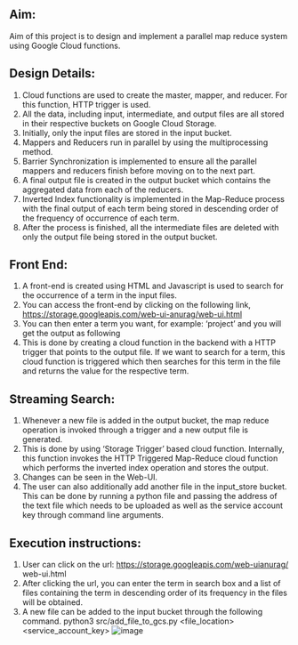 ## Aim:
Aim of this project is to design and implement a parallel map reduce system using Google Cloud functions.

## Design Details:
1. Cloud functions are used to create the master, mapper, and reducer. For
this function, HTTP trigger is used.
2. All the data, including input, intermediate, and output files are all stored in
their respective buckets on Google Cloud Storage.
3. Initially, only the input files are stored in the input bucket.
4. Mappers and Reducers run in parallel by using the multiprocessing method.
5. Barrier Synchronization is implemented to ensure all the parallel mappers
and reducers finish before moving on to the next part.
6. A final output file is created in the output bucket which contains the
aggregated data from each of the reducers.
7. Inverted Index functionality is implemented in the Map-Reduce process
with the final output of each term being stored in descending order of the
frequency of occurrence of each term.
8. After the process is finished, all the intermediate files are deleted with only
the output file being stored in the output bucket.

## Front End:
1. A front-end is created using HTML and Javascript is used to search for the
occurrence of a term in the input files.
2. You can access the front-end by clicking on the following link,
https://storage.googleapis.com/web-ui-anurag/web-ui.html
3. You can then enter a term you want, for example: ‘project’ and you will get
the output as following
4. This is done by creating a cloud function in the backend with a HTTP trigger
that points to the output file. If we want to search for a term, this cloud
function is triggered which then searches for this term in the file and returns
the value for the respective term.



## Streaming Search:
1. Whenever a new file is added in the output bucket, the map reduce
operation is invoked through a trigger and a new output file is generated.
2. This is done by using ‘Storage Trigger’ based cloud function. Internally,
this function invokes the HTTP Triggered Map-Reduce cloud function
which performs the inverted index operation and stores the output.
3. Changes can be seen in the Web-UI.
4. The user can also additionally add another file in the input_store bucket.
This can be done by running a python file and passing the address of the
text file which needs to be uploaded as well as the service account key
through command line arguments.

## Execution instructions:
1. User can click on the url: https://storage.googleapis.com/web-uianurag/
web-ui.html
2. After clicking the url, you can enter the term in search box and a list of files
containing the term in descending order of its frequency in the files will be
obtained.
3. A new file can be added to the input bucket through the following command.
python3 src/add_file_to_gcs.py <file_location> <service_account_key>
![image](https://github.com/anuraghambir/Map-Reduce-GCP/assets/66880947/36dc29da-173c-4be2-a084-e43b36ece8ca)
